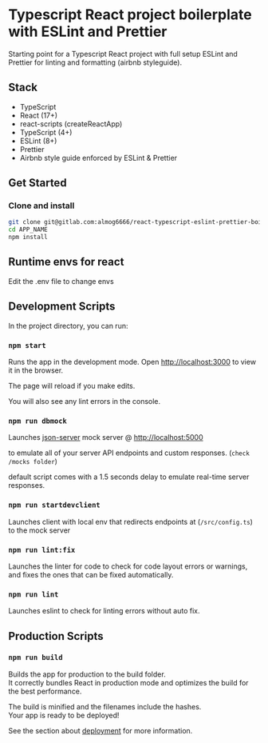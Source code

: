 # Typescript React project boilerplate with ESLint and Prettier

Starting point for a Typescript React project with full setup ESLint and Prettier for linting and formatting (airbnb styleguide).

## Stack
- TypeScript
- React (17+)
- react-scripts (createReactApp)
- TypeScript (4+)
- ESLint (8+)
- Prettier
- Airbnb style guide enforced by ESLint & Prettier

## Get Started

### Clone and install

```bash
git clone git@gitlab.com:almog6666/react-typescript-eslint-prettier-boilerplate.git APP_NAME
cd APP_NAME
npm install
```

## Runtime envs for react
Edit the .env file to change envs

## Development Scripts

In the project directory, you can run:

### `npm start`

Runs the app in the development mode.
Open [http://localhost:3000](http://localhost:3000) to view it in the browser.

The page will reload if you make edits.

You will also see any lint errors in the console.

### `npm run dbmock`

Launches [json-server](https://www.npmjs.com/package/json-server) mock server @ [http://localhost:5000](http://localhost:5000)

to emulate all of your server API endpoints and custom responses. (`check /mocks folder`)

default script comes with a 1.5 seconds delay to emulate real-time server responses.



### `npm run startdevclient`

Launches client with local env that redirects endpoints at (`/src/config.ts`) to the mock server

### `npm run lint:fix`

Launches the linter for code to check for code layout errors or warnings, and fixes the ones that can be fixed automatically.

### `npm run lint`

Launches eslint to check for linting errors without auto fix.

## Production Scripts

### `npm run build`

Builds the app for production to the build folder.<br>
It correctly bundles React in production mode and optimizes the build for the best performance.

The build is minified and the filenames include the hashes.<br>
Your app is ready to be deployed!

See the section about [deployment](https://facebook.github.io/create-react-app/docs/deployment) for more information.
